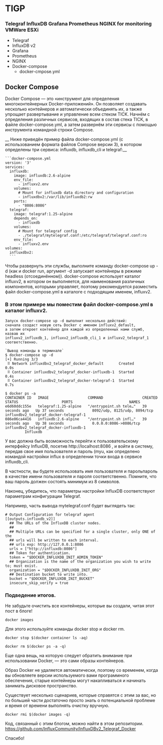 # TIGP
### Telegraf InfluxDB Grafana Prometheus NGINX for monitoring VMWare ESXi 
* Telegraf
* InfluxDB v2
* Grafana
* Prometheus
* NGINX
* Docker-compose
    * docker-cmpose.yml
## Docker Compose
Docker Compose — это «инструмент для определения многоконтейнерных Docker-приложений». Он позволяет создавать несколько контейнеров и автоматически объединять их, а также упрощает развертывание и управление всем стеком TICK. Начнём с определения различных сервисов, входящих в состав стека TICK, в файле docker-compose.yml, а затем развернём эти сервисы с помощью инструмента командной строки Compose.

__ Ниже приведён пример файла docker-compose.yml (с использованием формата файлов Compose версии 3), в котором определены три сервиса: influxdb, influxdb_cli и telegraf:__

~~~
```docker-compose.yml
version: '3'
services:
  influxdb:
    image: influxdb:2.6-alpine
    env_file:
      - influxv2.env
    volumes:
      # Mount for influxdb data directory and configuration
      - influxdbv2:/var/lib/influxdb2:rw
    ports:
      - "8086:8086"
  telegraf:
    image: telegraf:1.25-alpine
    depends_on:
      - influxdb
    volumes:
      # Mount for telegraf config
      - ./telegraf/mytelegraf.conf:/etc/telegraf/telegraf.conf:ro
    env_file:
      - influxv2.env
volumes:
  influxdbv2:
  ```
~~~ 

Чтобы развернуть эти службы, выполните команду docker-compose up -d (как и docker run, аргумент -d запускает контейнеры в режиме headless (отсоединённом)). docker-compose использует каталог influxv2, в котором он выполняется, для наименования различных компонентов, которыми управляет, поэтому рекомендуется разместить файл docker-compose.yml в каталоге с подходящим именем, influxv2. 
### В этом примере мы поместим файл docker-compose.yml в каталог influxv2.
    Запуск docker-compose up -d выполнит несколько действий:
    сначала создаст новую сеть Docker с именем influxv2_default, 
    а затем откроет контейнер для каждой из определенных нами служб, назвав их
    influxv2_influxdb_1, influxv2_influxdb_cli_1 и influxv2_telegraf_1 соответственно.

~~~
`Вывод команды в терминале`
$ docker-compose up -d
[+] Running 3/3
 ⠿ Network influxdbv2_telegraf_docker_default       Created                0.0s
 ⠿ Container influxdbv2_telegraf_docker-influxdb-1  Started                0.4s
 ⠿ Container influxdbv2_telegraf_docker-telegraf-1  Started                0.7s
~~~

~~~
$ docker ps -a
CONTAINER ID   IMAGE                  COMMAND                  CREATED          STATUS                    PORTS                          NAMES
e6d60ddc155e   telegraf:1.25-alpine   "/entrypoint.sh tele…"   39 seconds ago   Up 37 seconds             8092/udp, 8125/udp, 8094/tcp   influxdbv2_telegraf_docker-telegraf-1
086e06ca4416   influxdb:2.6-alpine    "/entrypoint.sh infl…"   39 seconds ago   Up 38 seconds             0.0.0.0:8086->8086/tcp         influxdbv2_telegraf_docker-influxdb-1
         Influxdb
~~~

У вас должна быть возможность перейти к пользовательскому интерфейсу InfluxDB, посетив http://localhost:8086 , и войти в систему, передав свое имя пользователя и пароль (myu, как определено командой настройки influx в определении точки входа в сервисе influxdb_cli.

В частности, вы будете использовать имя пользователя и парольпароль в качестве имени пользователя и пароля соответственно. Помните, что ваш пароль должен состоять минимум из 8 символов.

Наконец, убедитесь, что параметры настройки InfluxDB соответствуют параметрам конфигурации Telegraf. 

Например, часть вывода mytelegraf.conf будет выглядеть так:
~~~
# Output Configuration for telegraf agent
[[outputs.influxdb_v2]]	
  ## The URLs of the InfluxDB cluster nodes.
  ##
  ## Multiple URLs can be specified for a single cluster, only ONE of the
  ## urls will be written to each interval.
  ## urls exp: http://127.0.0.1:8086
  urls = ["http://influxdb:8086"]
  ## Token for authentication.
  token = "$DOCKER_INFLUXDB_INIT_ADMIN_TOKEN"
  ## Organization is the name of the organization you wish to write to; must exist.
  organization = "$DOCKER_INFLUXDB_INIT_ORG"
  ## Destination bucket to write into.
  bucket = "$DOCKER_INFLUXDB_INIT_BUCKET"
  insecure_skip_verify = true
~~~
### Подведение итогов.

Не забудьте очистить все контейнеры, которые вы создали, читая этот пост в блоге! 
~~~
docker images
~~~
Для этого используйте команды docker stop и docker rm. 
~~~
docker stop $(docker container ls -aq)
~~~
~~~
docker rm $(docker ps -a -q)
~~~
Еще одна вещь, на которую следует обратить внимание при использовании Docker, — это сами образы контейнеров.

Образ Docker не удаляется автоматически, поэтому со временем, когда вы обновляете версии используемого вами программного обеспечения, старые контейнеры могут накапливаться и начинать занимать дисковое пространство.

Существует несколько сценариев, которые справятся с этим за вас, но по большей части достаточно просто знать о потенциальной проблеме и время от времени выполнять очистку вручную.
~~~
docker rmi $(docker images -q)
~~~

Код, связанный с этим блогом, можно найти в этом репозитории. https://github.com/InfluxCommunity/InfluxDBv2_Telegraf_Docker 

Спасибо!
